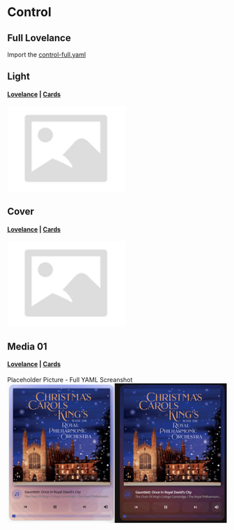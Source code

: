 # Control <!-- {docsify-ignore-all} -->

## Full Lovelance

Import the [control-full.yaml](control-full.yaml)

## Light
#### [Lovelance](#) | [Cards](light-01.md)
![](../../images/placeholder.png)

## Cover
#### [Lovelance](#) | [Cards](cover-01.md)
![](../../images/placeholder.png)

## Media 01
#### [Lovelance](#) | [Cards](media-01.md)
Placeholder Picture - Full YAML Screanshot
![Gif Animation 01](../../images//media-media-01.gif)